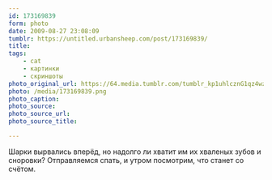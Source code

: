 ```yaml
---
id: 173169839
form: photo
date: 2009-08-27 23:08:09
tumblr: https://untitled.urbansheep.com/post/173169839/
title:
tags:
    - cat
    - картинки
    - скриншоты
photo_original_url: https://64.media.tumblr.com/tumblr_kp1uhlcznG1qz4wzio1_1280.png
photo: /media/173169839.png
photo_caption: 
photo_source:
photo_source_url:
photo_source_title:

---
```


<p>Шарки вырвались вперёд, но надолго ли хватит им их хваленых зубов и сноровки? Отправляемся спать, и утром посмотрим, что станет со счётом.</p>
